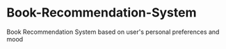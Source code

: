 # Book-Recommendation-System
Book Recommendation System based on user's personal preferences and mood
